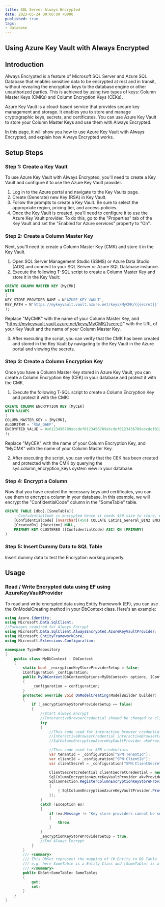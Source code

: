 ```yaml
---
title: SQL Server Always Encrypted
date: 2023-05-24 00:00:00 +0000
published: true
tags:
- database
---
```


## Using Azure Key Vault with Always Encrypted

## Introduction

Always Encrypted is a feature of Microsoft SQL Server and Azure SQL Database that enables sensitive data to be encrypted at rest and in transit, without revealing the encryption keys to the database engine or other unauthorized parties. This is achieved by using two types of keys: Column Master Keys (CMKs) and Column Encryption Keys (CEKs).

Azure Key Vault is a cloud-based service that provides secure key management and storage. It enables you to store and manage cryptographic keys, secrets, and certificates. You can use Azure Key Vault to store your Column Master Keys and use them with Always Encrypted.

In this page, it will show you how to use Azure Key Vault with Always Encrypted, and explain how Always Encrypted works.

## Setup Steps

### Step 1: Create a Key Vault

To use Azure Key Vault with Always Encrypted, you'll need to create a Key Vault and configure it to use the Azure Key Vault provider.

1. Log in to the Azure portal and navigate to the Key Vaults page.
2. Create (Generate) new Key (RSA) in Key Vault.
3. Follow the prompts to create a Key Vault. Be sure to select the appropriate region, pricing tier, and access policies.
4. Once the Key Vault is created, you'll need to configure it to use the Azure Key Vault provider. To do this, go to the "Properties" tab of the Key Vault and set the "Enabled for Azure services" property to "On".

### Step 2: Create a Column Master Key

Next, you'll need to create a Column Master Key (CMK) and store it in the Key Vault.

1. Open SQL Server Management Studio (SSMS) or Azure Data Studio (ADS) and connect to your SQL Server or Azure SQL Database instance.
2. Execute the following T-SQL script to create a Column Master Key and store it in the Key Vault:

``` sql
CREATE COLUMN MASTER KEY [MyCMK]
WITH
(
KEY_STORE_PROVIDER_NAME = N'AZURE_KEY_VAULT',
KEY_PATH = N'https://mykeyvault.vault.azure.net/keys/MyCMK/{{secret}}'
);
```

Replace "MyCMK" with the name of your Column Master Key, and "https://mykeyvault.vault.azure.net/keys/MyCMK/{secret}" with the URL of your Key Vault and the name of your Column Master Key.

3. After executing the script, you can verify that the CMK has been created and stored in the Key Vault by navigating to the Key Vault in the Azure portal and viewing the secrets.

### Step 3: Create a Column Encryption Key

Once you have a Column Master Key stored in Azure Key Vault, you can create a Column Encryption Key (CEK) in your database and protect it with the CMK.

1. Execute the following T-SQL script to create a Column Encryption Key and protect it with the CMK:

``` sql
CREATE COLUMN ENCRYPTION KEY [MyCEK]
WITH VALUES
(
COLUMN_MASTER_KEY = [MyCMK],
ALGORITHM = 'RSA_OAEP',
ENCRYPTED_VALUE = 0x0123456789abcdef0123456789abcdef0123456789abcdef0123456789abcdef
);
```

Replace "MyCEK" with the name of your Column Encryption Key, and "MyCMK" with the name of your Column Master Key.

2. After executing the script, you can verify that the CEK has been created and protected with the CMK by querying the sys.column_encryption_keys system view in your database.

### Step 4: Encrypt a Column

Now that you have created the necessary keys and certificates, you can use them to encrypt a column in your database. In this example, we will encrypt the "ConfidentialCode" column in the "SomeTable" table.

``` SQL
CREATE TABLE [dbo].[SomeTable](
    --ConfidentialCode is encrypted hence it needs 450 size to store, else addition will fail.
 	[ConfidentialCode] [nvarchar](450) COLLATE Latin1_General_BIN2 ENCRYPTED WITH (COLUMN_ENCRYPTION_KEY = [TXCCEK], ENCRYPTION_TYPE = Deterministic, ALGORITHM = 'AEAD_AES_256_CBC_HMAC_SHA_256') NOT NULL,
	[CreatedOn] [datetime] NULL,
	PRIMARY KEY CLUSTERED ([ConfidentialCode] ASC) ON [PRIMARY]
)
```

### Step 5: Insert Dummy Data to SQL Table
Insert dummy data to test the Encryption working properly.

## Usage

### Read / Write Encrypted data using EF using AzureKeyVaultProvider

To read and write encrypted data using Entity Framework (EF), you can use the OnModelCreating method in your DbContext class. Here's an example:

``` cs
using Azure.Identity;
using Microsoft.Data.SqlClient;
//Packages required for Always Encrypt
using Microsoft.Data.SqlClient.AlwaysEncrypted.AzureKeyVaultProvider;
using Microsoft.EntityFrameworkCore;
using Microsoft.Extensions.Configuration;

namespace TypedRepository
{
    public class MyDbContext : DbContext
    {
        static bool _encryptionKeyStoreProviderSetup = false;
        IConfiguration _configuration;
        public MyDbContext(DbContextOptions<MyDbContext> options, IConfiguration configuration) : base(options)
        {
            _configuration = configuration;
        }
        protected override void OnModelCreating(ModelBuilder builder)
        {
            if (_encryptionKeyStoreProviderSetup == false)
            {
                //Start Always Encrypt
                //InteractiveBrowserCredential shouod be changed to clientID, ClientSecret
                try
                {
                    //This code used for interactive browser credentials
                    //InteractiveBrowserCredential interactiveBrowserCredential = new InteractiveBrowserCredential();
                    //SqlColumnEncryptionAzureKeyVaultProvider akvProvider = new SqlColumnEncryptionAzureKeyVaultProvider(interactiveBrowserCredential);

                    //This code used for SPN credentials
                    var tenantId = _configuration["SPN:TenantId"];
                    var clientId = _configuration["SPN:ClientId"];
                    var clientSecret = _configuration["SPN:ClientSecret"];

                    ClientSecretCredential clientSecretCredential = new ClientSecretCredential(tenantId, clientId, clientSecret);
                    SqlColumnEncryptionAzureKeyVaultProvider akvProvider = new SqlColumnEncryptionAzureKeyVaultProvider(clientSecretCredential);
                    SqlConnection.RegisterColumnEncryptionKeyStoreProviders(customProviders: new Dictionary<string, SqlColumnEncryptionKeyStoreProvider>(capacity: 1, comparer: StringComparer.OrdinalIgnoreCase)
                    {
                        { SqlColumnEncryptionAzureKeyVaultProvider.ProviderName, akvProvider}
                    });
                }
                catch (Exception ex)
                {
                    if (ex.Message != "Key store providers cannot be set more than once.")
                    {
                        throw;
                    }
                }
                _encryptionKeyStoreProviderSetup = true;
                //End Always Encrypt
            }
        }
        /// <summary>
        /// This DbSet represent the mapping of C# Entity to DB Table
        /// e.g. here SomeTable is a Entity Class and [SomeTable] is a table in DB
        /// </summary>
        public DbSet<SomeTable> SomeTables
        {
            get;
            set;
        }
    }
}
```
